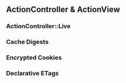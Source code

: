 ## ActionController & ActionView

### <a id="action-controller-live"></a>ActionController::Live

<!-- LIVE -->

### <a id="cache-digests"></a>Cache Digests

<!-- Rails 4 seems to be standardizing around fragment caching, not action or page -->

### <a id="encrypted-cookies"></a>Encrypted Cookies

<!-- https://github.com/rails/rails/pull/8112 -->

### <a id="etagger"></a>Declarative ETags
